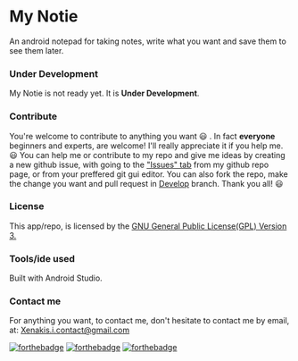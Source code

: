 # My Notie
An android notepad for taking notes, write what you want and save them to see them later.
### Under Development
My Notie is not ready yet. It is **Under Development**.

### Contribute
You're welcome to contribute to anything you want :smiley: . In fact **everyone** beginners and experts, are welcome! I'll really appreciate it if you help me. :smiley:
You can help me or contribute to my repo and give me ideas by creating a new github issue, with going to the ["Issues" tab](https://github.com/ioannis-xenakis/MyNotie/issues) from my github repo page, or from your preffered git gui editor. You can also fork the repo, make the change you want and pull request in [Develop](https://github.com/ioannis-xenakis/MyNotie/tree/Develop) branch. Thank you all! :smiley:

### License
This app/repo, is licensed by the [GNU General Public License(GPL) Version 3.](LICENSE)

### Tools/ide used
Built with Android Studio.

### Contact me
For anything you want, to contact me, don't hesitate to contact me by email, at: Xenakis.i.contact@gmail.com

[![forthebadge](https://forthebadge.com/images/badges/built-for-android.svg)](https://forthebadge.com) [![forthebadge](https://forthebadge.com/images/badges/built-with-love.svg)](https://forthebadge.com) [![forthebadge](https://forthebadge.com/images/badges/for-you.svg)](https://forthebadge.com)

